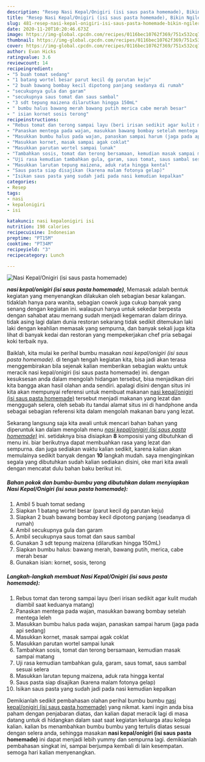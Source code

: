 ```yaml
---
description: "Resep Nasi Kepal/Onigiri (isi saus pasta homemade), Bikin Ngiler"
title: "Resep Nasi Kepal/Onigiri (isi saus pasta homemade), Bikin Ngiler"
slug: 481-resep-nasi-kepal-onigiri-isi-saus-pasta-homemade-bikin-ngiler
date: 2020-11-20T10:20:46.673Z
image: https://img-global.cpcdn.com/recipes/0116bec10762f369/751x532cq70/nasi-kepalonigiri-isi-saus-pasta-homemade-foto-resep-utama.jpg
thumbnail: https://img-global.cpcdn.com/recipes/0116bec10762f369/751x532cq70/nasi-kepalonigiri-isi-saus-pasta-homemade-foto-resep-utama.jpg
cover: https://img-global.cpcdn.com/recipes/0116bec10762f369/751x532cq70/nasi-kepalonigiri-isi-saus-pasta-homemade-foto-resep-utama.jpg
author: Evan Hicks
ratingvalue: 3.6
reviewcount: 14
recipeingredient:
- "5 buah tomat sedang"
- "1 batang wortel besar parut kecil dg parutan keju"
- "2 buah bawang bombay kecil dipotong panjang seadanya di rumah"
- "secukupnya gula dan garam"
- "secukupnya saus tomat dan saus sambal"
- "3 sdt tepung maizena dilarutkan hingga 150mL"
- " bumbu halus bawang merah bawang putih merica cabe merah besar"
- " isian kornet sosis terong"
recipeinstructions:
- "Rebus tomat dan terong sampai layu (beri irisan sedikit agar kulit mudah diambil saat keduanya matang)"
- "Panaskan mentega pada wajan, masukkan bawang bombay setelah mentega leleh"
- "Masukkan bumbu halus pada wajan, panaskan sampai harum (jaga pada api sedang)"
- "Masukkan kornet, masak sampai agak coklat"
- "Masukkan parutan wortel sampai lunak"
- "Tambahkan sosis, tomat dan terong bersamaan, kemudian masak sampai matang"
- "Uji rasa kemudian tambahkan gula, garam, saus tomat, saus sambal sesuai selera"
- "Masukkan larutan tepung maizena, aduk rata hingga kental"
- "Saus pasta siap disajikan (karena malam fotonya gelap)"
- "Isikan saus pasta yang sudah jadi pada nasi kemudian kepalkan"
categories:
- Resep
tags:
- nasi
- kepalonigiri
- isi

katakunci: nasi kepalonigiri isi 
nutrition: 198 calories
recipecuisine: Indonesian
preptime: "PT15M"
cooktime: "PT34M"
recipeyield: "3"
recipecategory: Lunch

---
```



![Nasi Kepal/Onigiri (isi saus pasta homemade)](https://img-global.cpcdn.com/recipes/0116bec10762f369/751x532cq70/nasi-kepalonigiri-isi-saus-pasta-homemade-foto-resep-utama.jpg)

<b><i>nasi kepal/onigiri (isi saus pasta homemade)</i></b>, Memasak adalah bentuk kegiatan yang menyenangkan dilakukan oleh sebagian besar kalangan. tidaklah hanya para wanita, sebagian cowok juga cukup banyak yang senang dengan kegiatan ini. walaupun hanya untuk sekedar berpesta dengan sahabat atau memang sudah menjadi kegemaran dalam dirinya. tidak asing lagi dalam dunia restoran sekarang tidak sedikit ditemukan laki laki dengan keahlian memasak yang sempurna, dan banyak sekali juga kita lihat di banyak kedai dan restoran yang mempekerjakan chef pria sebagai koki terbaik nya.



Baiklah, kita mulai ke perihal bumbu masakan <i>nasi kepal/onigiri (isi saus pasta homemade)</i>. di tengah tengah kegiatan kita, bisa jadi akan terasa menggembirakan bila sejenak kalian memberikan sebagian waktu untuk meracik nasi kepal/onigiri (isi saus pasta homemade) ini. dengan kesuksesan anda dalam mengolah hidangan tersebut, bisa menjadikan diri kita bangga akan hasil olahan anda sendiri. apalagi disini dengan situs ini kita akan mempunyai referensi untuk membuat makanan <u>nasi kepal/onigiri (isi saus pasta homemade)</u> tersebut menjadi makanan yang lezat dan menggugah selera, oleh sebab itu tandai alamat situs ini di handphone anda sebagai sebagian referensi kita dalam mengolah makanan baru yang lezat.


Sekarang langsung saja kita awali untuk mencari bahan bahan yang diperuntuk kan dalam mengolah menu <u><i>nasi kepal/onigiri (isi saus pasta homemade)</i></u> ini. setidaknya bisa disiapkan <b>8</b> komposisi yang dibutuhkan di menu ini. biar berikutnya dapat membuahkan rasa yang lezat dan sempurna. dan juga sediakan waktu kalian sedikit, karena kalian akan memulainya sedikit banyak dengan <b>10</b> langkah mudah. saya menginginkan segala yang dibutuhkan sudah kalian sediakan disini, oke mari kita awali dengan mencatat dulu bahan baku berikut ini.

<!--inarticleads1-->

##### Bahan pokok dan bumbu-bumbu yang dibutuhkan dalam menyiapkan Nasi Kepal/Onigiri (isi saus pasta homemade):

1. Ambil 5 buah tomat sedang
1. Siapkan 1 batang wortel besar (parut kecil dg parutan keju)
1. Siapkan 2 buah bawang bombay kecil dipotong panjang (seadanya di rumah)
1. Ambil secukupnya gula dan garam
1. Ambil secukupnya saus tomat dan saus sambal
1. Gunakan 3 sdt tepung maizena (dilarutkan hingga 150mL)
1. Siapkan  bumbu halus: bawang merah, bawang putih, merica, cabe merah besar
1. Gunakan  isian: kornet, sosis, terong




<!--inarticleads2-->

##### Langkah-langkah membuat Nasi Kepal/Onigiri (isi saus pasta homemade):

1. Rebus tomat dan terong sampai layu (beri irisan sedikit agar kulit mudah diambil saat keduanya matang)
1. Panaskan mentega pada wajan, masukkan bawang bombay setelah mentega leleh
1. Masukkan bumbu halus pada wajan, panaskan sampai harum (jaga pada api sedang)
1. Masukkan kornet, masak sampai agak coklat
1. Masukkan parutan wortel sampai lunak
1. Tambahkan sosis, tomat dan terong bersamaan, kemudian masak sampai matang
1. Uji rasa kemudian tambahkan gula, garam, saus tomat, saus sambal sesuai selera
1. Masukkan larutan tepung maizena, aduk rata hingga kental
1. Saus pasta siap disajikan (karena malam fotonya gelap)
1. Isikan saus pasta yang sudah jadi pada nasi kemudian kepalkan




Demikianlah sedikit pembahasan olahan perihal bumbu bumbu <u>nasi kepal/onigiri (isi saus pasta homemade)</u> yang nikmat. kami ingin anda bisa paham dengan penjabaran diatas, dan kalian dapat meracik lagi di masa datang untuk di hidangkan dalam saat saat kegiatan keluarga atau kolega kalian. kalian bs menambahkan bumbu bumbu yang tertulis diatas sesuai dengan selera anda, sehingga masakan <b>nasi kepal/onigiri (isi saus pasta homemade)</b> ini dapat menjadi lebih yummy dan sempurna lagi. demikianlah pembahasan singkat ini, sampai berjumpa kembali di lain kesempatan. semoga hari kalian menyenangkan.
